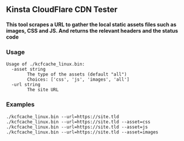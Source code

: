 ## Kinsta CloudFlare CDN Tester
#### This tool scrapes a URL to gather the local static assets files such as images, CSS and JS. And returns the relevant headers and the status code

### Usage
```
Usage of ./kcfcache_linux.bin:
  -asset string
        The type of the assets (default "all")
        Choices: ['css', 'js', 'images', 'all']
  -url string
        The site URL
```

### Examples
```
./kcfcache_linux.bin --url=https://site.tld
./kcfcache_linux.bin --url=https://site.tld --asset=css
./kcfcache_linux.bin --url=https://site.tld --asset=js
./kcfcache_linux.bin --url=https://site.tld --asset=images
```
